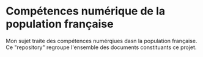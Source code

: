 # Compétences numérique de la population française
Mon sujet traite des compétences numérqiues dasn la population française.
Ce "repository" regroupe l'ensemble des documents constituants ce projet.
